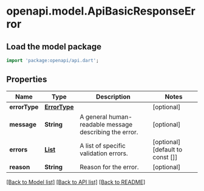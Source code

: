 # openapi.model.ApiBasicResponseError

## Load the model package
```dart
import 'package:openapi/api.dart';
```

## Properties
Name | Type | Description | Notes
------------ | ------------- | ------------- | -------------
**errorType** | [**ErrorType**](ErrorType.md) |  | [optional] 
**message** | **String** | A general human-readable message describing the error. | [optional] 
**errors** | [**List<ApiErrorDetails>**](ApiErrorDetails.md) | A list of specific validation errors. | [optional] [default to const []]
**reason** | **String** | Reason for the error. | [optional] 

[[Back to Model list]](../README.md#documentation-for-models) [[Back to API list]](../README.md#documentation-for-api-endpoints) [[Back to README]](../README.md)


